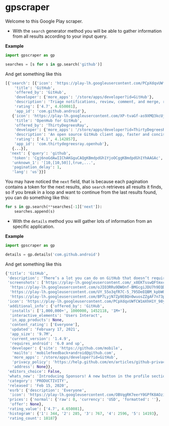 # gpscraper

Welcome to this Google Play scraper.

- With the `search` generator method you will be able to gather information from all results according to your input query.

**Example**
```python
import gpscraper as gp

searches = [s for s in gp.search('github')]

```

And get something like this

```python
[{'search': [{'icon': 'https://play-lh.googleusercontent.com/PCpXdqvUWfCW1mXhH1Y...',
    'title': 'GitHub',
    'offered_by': 'GitHub',
    'developer': {'more_apps': '/store/apps/developer?id=GitHub'},
    'description': 'Triage notifications, review, comment, and merge, right from your mobile device',
    'rating': ['4.7', 4.650081],
    'app_id': 'com.github.android'},
   {'icon': 'https://play-lh.googleusercontent.com/XP-tvaGf-as9XMQ3kcUjohSZlSD7...',
    'title': 'OpenHub for GitHub',
    'offered_by': 'ThirtyDegreesRay',
    'developer': {'more_apps': '/store/apps/developer?id=ThirtyDegreesRay'},
    'description': 'An open source GitHub client app, faster and concise.',
    'rating': ['4.1', 4.142857],
    'app_id': 'com.thirtydegreesray.openhub'},
   {...}],
  'next': {'query': 'github',
   'token': 'Cgj6noGdAwIIChAKGguCAQgKBmdpdGh1YjoOCggKBmdpdGh1YhAAGAc',
   'unknown_1': '[10,[10,50]],true,...',
   'pagination_delay': 1,
   'lang': 'us'}}]
```

You may have noticed the `next` field, that is because each pagination contains a token for the next results, also `search` retrieves all results it finds, so if you break in a loop and want to continue from the last results found, you can do something like this:

```python
for s in gp.search(**searches[-1]['next']):
    searches.append(s)
```

- With the `details` method you will gather lots of information from an specific application.

**Example**
```python
import gpscraper as gp

details = gp.details('com.github.android')
```

And get something like this
```python
{'title': 'GitHub',
 'description': 'There’s a lot you can do on GitHub that doesn’t require a complex ...',
 'screenshots': ['https://play-lh.googleusercontent.com/_x8EKTsswQFtmxc3p_zkfY3b2qgTZkCduy...',
  'https://play-lh.googleusercontent.com/oJIO3RRu9DWOnf-BMGcgiJDU7h9EQD0Z5SOEzaHF4sRhdr9UQ...',
  'https://play-lh.googleusercontent.com/UY_55o3qfR7C-5_795DeEQBM_kpbWOOOjYVzljSXSRy2Qfza_z...',
  'https://play-lh.googleusercontent.com/BP7LyjN7Zp9EBQn0wuosZZgAF7n73pBL5Isww_Zzg8YNgY0iaw...'],
 'icon': 'https://play-lh.googleusercontent.com/PCpXdqvUWfCW1mXhH1Y_98yBpgsWxuTSTofy3NGMo9y...',
 'additional_info': {'offered_by': 'GitHub',
  'installs': ['1,000,000+', 1000000, 1452118, '1M+'],
  'interactive_elements': 'Users Interact',
  'in_app_products': None,
  'content_rating': ['Everyone'],
  'updated': 'February 17, 2021',
  'app_size': '9.7M',
  'current_version': '1.4.9',
  'requires_android': '6.0 and up',
  'developer': {'site': 'https://github.com/mobile',
   'mailto': 'mobilefeedback+android@github.com',
   'more_apps': '/store/apps/developer?id=GitHub',
   'privacy_policy': 'https://help.github.com/en/articles/github-privacy-statement',
   'address': None}},
 'editors_choice': False,
 'whats_new': 'Introducing Sponsors! A new button in the profile section now reveals...',
 'category': 'PRODUCTIVITY',
 'released': 'Feb 15, 2020',
 'esrb': {'description': 'Everyone',
  'icon': 'https://play-lh.googleusercontent.com/OBVqgRK7eerY0GPfK8AOzitu5oE9ecC6kG4kU...'},
 'prices': {'normal': {'raw': 0, 'currency': 'USD', 'formatted': ''},
  'offer': None},
 'rating_value': ['4.7', 4.650081],
 'histogram': {'1': 344, '2': 285, '3': 767, '4': 2596, '5': 14193},
 'rating_count': 18187}
```
